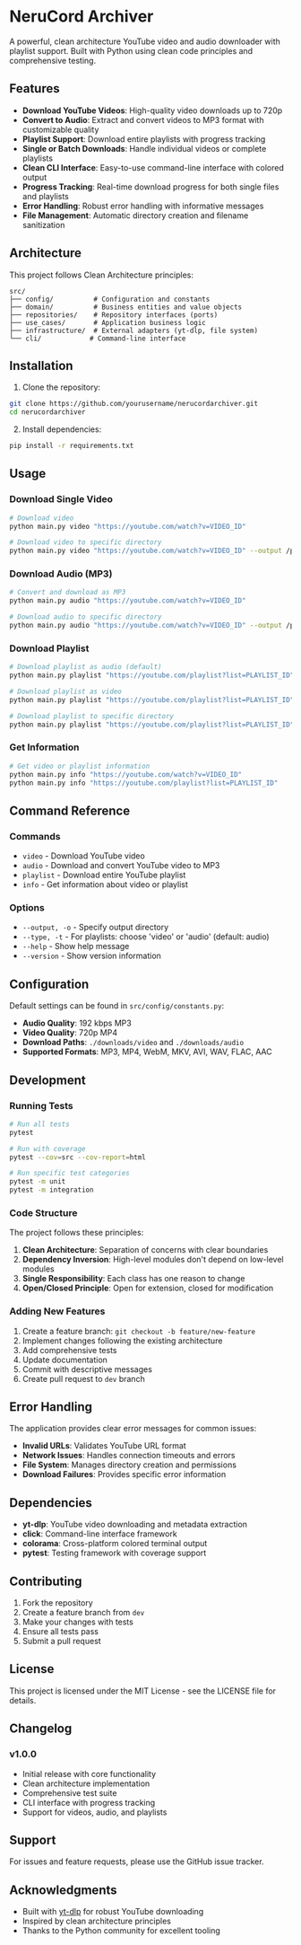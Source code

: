 # NeruCord Archiver

A powerful, clean architecture YouTube video and audio downloader with playlist support. Built with Python using clean code principles and comprehensive testing.

## Features

- **Download YouTube Videos**: High-quality video downloads up to 720p
- **Convert to Audio**: Extract and convert videos to MP3 format with customizable quality
- **Playlist Support**: Download entire playlists with progress tracking
- **Single or Batch Downloads**: Handle individual videos or complete playlists
- **Clean CLI Interface**: Easy-to-use command-line interface with colored output
- **Progress Tracking**: Real-time download progress for both single files and playlists
- **Error Handling**: Robust error handling with informative messages
- **File Management**: Automatic directory creation and filename sanitization

## Architecture

This project follows Clean Architecture principles:

```
src/
├── config/          # Configuration and constants
├── domain/          # Business entities and value objects
├── repositories/    # Repository interfaces (ports)
├── use_cases/       # Application business logic
├── infrastructure/  # External adapters (yt-dlp, file system)
└── cli/            # Command-line interface
```

## Installation

1. Clone the repository:
```bash
git clone https://github.com/yourusername/nerucordarchiver.git
cd nerucordarchiver
```

2. Install dependencies:
```bash
pip install -r requirements.txt
```

## Usage

### Download Single Video

```bash
# Download video
python main.py video "https://youtube.com/watch?v=VIDEO_ID"

# Download video to specific directory
python main.py video "https://youtube.com/watch?v=VIDEO_ID" --output /path/to/downloads
```

### Download Audio (MP3)

```bash
# Convert and download as MP3
python main.py audio "https://youtube.com/watch?v=VIDEO_ID"

# Download audio to specific directory
python main.py audio "https://youtube.com/watch?v=VIDEO_ID" --output /path/to/downloads
```

### Download Playlist

```bash
# Download playlist as audio (default)
python main.py playlist "https://youtube.com/playlist?list=PLAYLIST_ID"

# Download playlist as video
python main.py playlist "https://youtube.com/playlist?list=PLAYLIST_ID" --type video

# Download playlist to specific directory
python main.py playlist "https://youtube.com/playlist?list=PLAYLIST_ID" --output /path/to/downloads
```

### Get Information

```bash
# Get video or playlist information
python main.py info "https://youtube.com/watch?v=VIDEO_ID"
python main.py info "https://youtube.com/playlist?list=PLAYLIST_ID"
```

## Command Reference

### Commands

- `video` - Download YouTube video
- `audio` - Download and convert YouTube video to MP3
- `playlist` - Download entire YouTube playlist
- `info` - Get information about video or playlist

### Options

- `--output, -o` - Specify output directory
- `--type, -t` - For playlists: choose 'video' or 'audio' (default: audio)
- `--help` - Show help message
- `--version` - Show version information

## Configuration

Default settings can be found in `src/config/constants.py`:

- **Audio Quality**: 192 kbps MP3
- **Video Quality**: 720p MP4
- **Download Paths**: `./downloads/video` and `./downloads/audio`
- **Supported Formats**: MP3, MP4, WebM, MKV, AVI, WAV, FLAC, AAC

## Development

### Running Tests

```bash
# Run all tests
pytest

# Run with coverage
pytest --cov=src --cov-report=html

# Run specific test categories
pytest -m unit
pytest -m integration
```

### Code Structure

The project follows these principles:

1. **Clean Architecture**: Separation of concerns with clear boundaries
2. **Dependency Inversion**: High-level modules don't depend on low-level modules
3. **Single Responsibility**: Each class has one reason to change
4. **Open/Closed Principle**: Open for extension, closed for modification

### Adding New Features

1. Create a feature branch: `git checkout -b feature/new-feature`
2. Implement changes following the existing architecture
3. Add comprehensive tests
4. Update documentation
5. Commit with descriptive messages
6. Create pull request to `dev` branch

## Error Handling

The application provides clear error messages for common issues:

- **Invalid URLs**: Validates YouTube URL format
- **Network Issues**: Handles connection timeouts and errors
- **File System**: Manages directory creation and permissions
- **Download Failures**: Provides specific error information

## Dependencies

- **yt-dlp**: YouTube video downloading and metadata extraction
- **click**: Command-line interface framework
- **colorama**: Cross-platform colored terminal output
- **pytest**: Testing framework with coverage support

## Contributing

1. Fork the repository
2. Create a feature branch from `dev`
3. Make your changes with tests
4. Ensure all tests pass
5. Submit a pull request

## License

This project is licensed under the MIT License - see the LICENSE file for details.

## Changelog

### v1.0.0
- Initial release with core functionality
- Clean architecture implementation
- Comprehensive test suite
- CLI interface with progress tracking
- Support for videos, audio, and playlists

## Support

For issues and feature requests, please use the GitHub issue tracker.

## Acknowledgments

- Built with [yt-dlp](https://github.com/yt-dlp/yt-dlp) for robust YouTube downloading
- Inspired by clean architecture principles
- Thanks to the Python community for excellent tooling